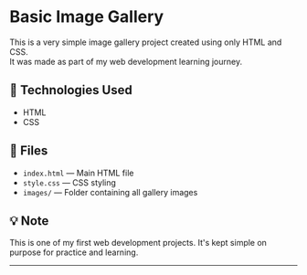 # Basic Image Gallery

This is a very simple image gallery project created using only HTML and CSS.  
It was made as part of my web development learning journey.

## 🔧 Technologies Used

- HTML
- CSS

## 📁 Files

- `index.html` — Main HTML file
- `style.css` — CSS styling
- `images/` — Folder containing all gallery images


## 💡 Note

This is one of my first web development projects. It's kept simple on purpose for practice and learning.

---
